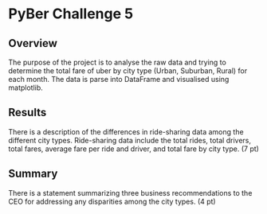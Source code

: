 # PyBer Challenge 5 


## Overview

The purpose of the project is to analyse the raw data and trying to determine the total fare of uber by city type (Urban, Suburban, Rural) for each month. The data is parse into DataFrame and visualised using matplotlib.


## Results

There is a description of the differences in ride-sharing data among the different city types. Ride-sharing data include the total rides, total drivers, total fares, average fare per ride and driver, and total fare by city type. (7 pt)



## Summary


There is a statement summarizing three business recommendations to the CEO for addressing any disparities among the city types. (4 pt)